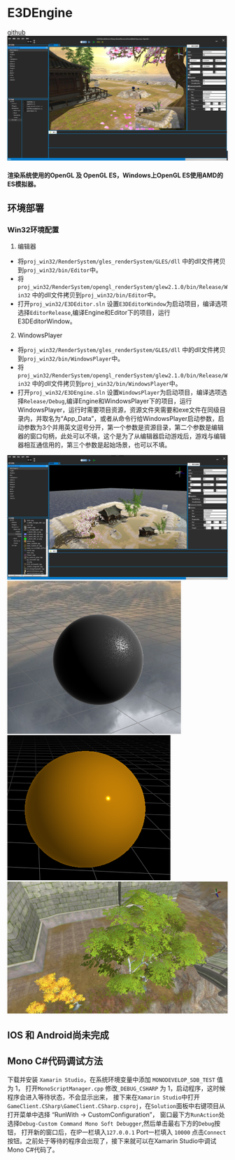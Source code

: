 # E3DEngine
[github](https://github.com/panqingyun/E3D-Engine)
![](./ScreenShot/Editor1.jpg)

#### 渲染系统使用的OpenGL 及 OpenGL ES，Windows上OpenGL ES使用AMD的ES模拟器。

## 环境部署

### Win32环境配置
1. 编辑器
- 将``proj_win32/RenderSystem/gles_renderSystem/GLES/dll`` 中的dll文件拷贝到``proj_win32/bin/Editor``中。 
-  将``proj_win32/RenderSystem/opengl_renderSystem/glew2.1.0/bin/Release/Win32`` 中的dll文件拷贝到``proj_win32/bin/Editor``中。 
- 打开``proj_win32/E3DEditor.sln`` 设置``E3DEditorWindow``为启动项目，编译选项选择``EditorRelease``,编译Engine和Editor下的项目，运行E3DEditorWindow。
2. WindowsPlayer
- 将``proj_win32/RenderSystem/gles_renderSystem/GLES/dll`` 中的dll文件拷贝到``proj_win32/bin/WindowsPlayer``中。
-  将``proj_win32/RenderSystem/opengl_renderSystem/glew2.1.0/bin/Release/Win32`` 中的dll文件拷贝到``proj_win32/bin/WindowsPlayer``中。 
- 打开``proj_win32/E3DEngine.sln`` 设置``WindowsPlayer``为启动项目，编译选项选择``Release/Debug``,编译Engine和WindowsPlayer下的项目，运行WindowsPlayer，运行时需要项目资源，资源文件夹需要和exe文件在同级目录内，并取名为“App_Data”，或者从命令行给WindowsPlayer启动参数，启动参数为3个并用英文逗号分开，第一个参数是资源目录，第二个参数是编辑器的窗口句柄，此处可以不填，这个是为了从编辑器启动游戏后，游戏与编辑器相互通信用的，第三个参数是起始场景，也可以不填。

![](./ScreenShot/Editor2.jpg)
![](./ScreenShot/Sphere.png)  ![](./ScreenShot/Sphere1.png)
![](./ScreenShot/tree.png)
## IOS 和 Android尚未完成

## Mono C#代码调试方法
下载并安装 ``Xamarin Studio``，在系统环境变量中添加 ``MONODEVELOP_SDB_TEST`` 值为 1，
打开``MonoScriptManager.cpp`` 修改``_DEBUG_CSHARP`` 为 1，启动程序，这时候程序会进入等待状态，不会显示出来， 
接下来在``Xamarin Studio``中打开``GameClient.CSharp\GameClient.CSharp.csproj``，在``Solution``面板中右键项目从打开菜单中选择 “RunWith -> CustomConfiguration”，
窗口最下方``RunAction``处选择``Debug-Custom Command Mono Soft Debugger``,然后单击最右下方的``Debug``按钮，
打开新的窗口后，在IP一栏填入``127.0.0.1`` Port一栏填入 ``10000`` 点击``Connect``按钮。之前处于等待的程序会出现了，接下来就可以在Xamarin Studio中调试Mono C#代码了。
